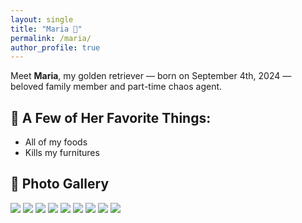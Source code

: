 ```yaml
---
layout: single
title: "Maria 🐾"
permalink: /maria/
author_profile: true
---
```


Meet **Maria**, my golden retriever — born on September 4th, 2024 — beloved family member and part-time chaos agent.

## 🐶 A Few of Her Favorite Things:
- All of my foods
- Kills my furnitures

## 📸 Photo Gallery

<div class="gallery">
  <img src="/images/born.JPG" alt=" " />
  <img src="/images/maria0.jpg" alt=" " />
  <img src="/images/maria1.jpg" alt=" " />
  <img src="/images/maria2.jpg" alt=" " />
  <img src="/images/maria3.jpg" alt=" " />
  <img src="/images/maria4.jpg" alt=" " />
  <img src="/images/maria5.jpg" alt=" " />
  <img src="/images/maria6.jpg" alt=" " />
  <img src="/images/pawn.jpg" alt=" " />
</div>
